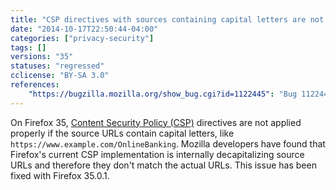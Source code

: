 ```yaml
---
title: "CSP directives with sources containing capital letters are not applied"
date: "2014-10-17T22:50:44-04:00"
categories: ["privacy-security"]
tags: []
versions: "35"
statuses: "regressed"
cclicense: "BY-SA 3.0"
references:
    "https://bugzilla.mozilla.org/show_bug.cgi?id=1122445": "Bug 1122445 – CSP change in behavior regards case sensitivity loading resources"
---
```

On Firefox 35, [Content Security Policy (CSP)](https://developer.mozilla.org/en-US/docs/Web/Security/CSP) directives are not applied properly if the source URLs contain capital letters, like `https://www.example.com/OnlineBanking`. Mozilla developers have found that Firefox's current CSP implementation is internally decapitalizing source URLs and therefore they don't match the actual URLs. This issue has been fixed with Firefox 35.0.1.
